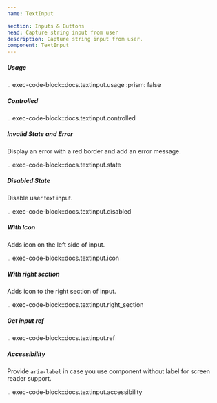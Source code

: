 ```yaml
---
name: TextInput

section: Inputs & Buttons
head: Capture string input from user
description: Capture string input from user.
component: TextInput
---
```


##### Usage

.. exec-code-block::docs.textinput.usage
    :prism: false

##### Controlled

.. exec-code-block::docs.textinput.controlled

##### Invalid State and Error

Display an error with a red border and add an error message.

.. exec-code-block::docs.textinput.state

##### Disabled State

Disable user text input.

.. exec-code-block::docs.textinput.disabled

##### With Icon

Adds icon on the left side of input.

.. exec-code-block::docs.textinput.icon

##### With right section

Adds icon to the right section of input.

.. exec-code-block::docs.textinput.right_section

##### Get input ref

.. exec-code-block::docs.textinput.ref

##### Accessibility

Provide `aria-label` in case you use component without label for screen reader support.

.. exec-code-block::docs.textinput.accessibility